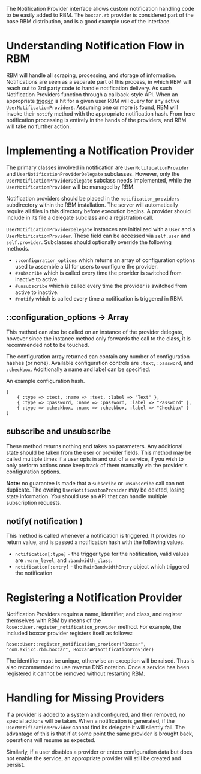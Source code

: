 The Notification Provider interface allows custom notification handling code to be easily added to RBM. The `boxcar.rb` provider is considered part of the base RBM distribution, and is a good example use of the interface.

# Understanding Notification Flow in RBM

RBM will handle all scraping, processing, and storage of information. Notifications are seen as a separate part of this process, in which RBM will reach out to 3rd party code to handle notification delivery. As such Notification Providers function through a callback-style API. When an appropriate [trigger](Notification-Triggers) is hit for a given user RBM will query for any active `UserNotificationProvider`s. Assuming one or more is found, RBM will invoke their `notify` method with the appropriate notification hash. From here notification processing is entirely in the hands of the providers, and RBM will take no further action.

# Implementing a Notification Provider

The primary classes involved in notification are `UserNotificationProvider` and `UserNotificationProviderDelegate` subclasses. However, only the `UserNotificationProviderDelegate` subclass needs implemented, while the `UserNotificationProvider` will be managed by RBM.

Notification providers should be placed in the `notification_providers` subdirectory within the RBM installation. The server will automatically require all files in this directory before execution begins. A provider should include in its file a delegate subclass and a registration call.

`UserNotificationProviderDelegate` instances are initialized with a `User` and a `UserNotificationProvider`. These field can be accessed via `self.user` and `self.provider`. Subclasses should optionally override the following methods.

* `::configuration_options` which returns an array of configuration options used to assemble a UI for users to configure the provider.
* `#subscribe` which is called every time the provider is switched from inactive to active.
* `#unsubscribe` which is called every time the provider is switched from active to inactive.
* `#notify` which is called every time a notification is triggered in RBM.

## ::configuration_options &rarr; Array
This method can also be called on an instance of the provider delegate, however since the instance method only forwards the call to the class, it is recommended not to be touched.

The configuration array returned can contain any number of configuration hashes (or none). Available configuration controls are `:text`, `:password`, and `:checkbox`. Additionally a name and label can be specified.

An example configuration hash.

	[
		{ :type => :text, :name => :text, :label => "Text" },
		{ :type => :password, :name => :password, :label => "Password" },
		{ :type => :checkbox, :name => :checkbox, :label => "Checkbox" }
	]

## subscribe and unsubscribe
These method returns nothing and takes no parameters. Any additional state should be taken from the user or provider fields. This method may be called multiple times if a user opts in and out of a service, if you wish to only preform actions once keep track of them manually via the provider's configuration options.

**Note:** no guarantee is made that a `subscribe` or `unsubscribe` call can not duplicate. The owning `UserNotificaitonProvider` may be deleted, losing state information. You should use an API that can handle multiple subscription requests.

## notify( notification )
This method is called whenever a notification is triggered. It provides no return value, and is passed a notification hash with the following values.

* `notification[:type]` - the trigger type for the notification, valid values are `:warn_level`, and `:bandwidth_class`.
* `notification[:entry]` - the `MainBandwidthEntry` object which triggered the notification

# Registering a Notification Provider

Notification Providers require a name, identifier, and class, and register themselves with RBM by means of the `Rose::User.register_notification_provider` method. For example, the included boxcar provider registers itself as follows:

	Rose::User::register_notification_provider("Boxcar", "com.axiixc.rbm.boxcar", BoxcarAPINotificationProvider)

The identifier must be unique, otherwise an exception will be raised. Thus is also recommended to use reverse DNS notation. Once a service has been registered it cannot be removed without restarting RBM.

# Handling for Missing Providers

If a provider is added to a system and configured, and then removed, no special actions will be taken. When a notification is generated, if the `UserNotificationProvider` cannot find its delegate it will silently fail. The advantage of this is that if at some point the same provider is brought back, operations will resume as expected.

Similarly, if a user disables a provider or enters configuration data but does not enable the service, an appropriate provider will still be created and persist.